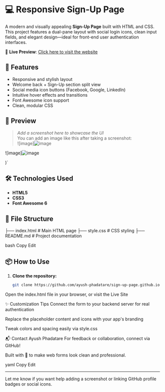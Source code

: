 # 💻 Responsive Sign-Up Page

A modern and visually appealing **Sign-Up Page** built with HTML and CSS. This project features a dual-pane layout with social login icons, clean input fields, and elegant design—ideal for front-end user authentication interfaces.

🔗 **Live Preview**: [Click here to visit the website](https://ayush-phadatare.github.io/sign-up-page.github.io/)

## 🚀 Features

- Responsive and stylish layout
- Welcome back + Sign-Up section split view
- Social media icon buttons (Facebook, Google, LinkedIn)
- Intuitive hover effects and transitions
- Font Awesome icon support
- Clean, modular CSS

## 📸 Preview

> _Add a screenshot here to showcase the UI_  
> You can add an image like this after taking a screenshot:  
![image]![image](https://github.com/user-attachments/assets/a70fdc45-37a4-45a2-9b34-661b74738546)

![image]![image](https://github.com/user-attachments/assets/a8288a7e-617f-4fe0-b429-0a343295935d)



)`

## 🛠️ Technologies Used

- **HTML5**
- **CSS3**
- **Font Awesome 6**

## 📁 File Structure

├── index.html # Main HTML page ├── style.css # CSS styling ├── README.md # Project documentation

bash
Copy
Edit

## 📦 How to Use

1. **Clone the repository:**
   ```bash
   git clone https://github.com/ayush-phadatare/sign-up-page.github.io.git
Open the index.html file in your browser, or visit the Live Site

✨ Customization Tips
Connect the form to your backend server for real authentication

Replace the placeholder content and icons with your app's branding

Tweak colors and spacing easily via style.css

📬 Contact
Ayush Phadatare
For feedback or collaboration, connect via GitHub!

Built with 💚 to make web forms look clean and professional.

yaml
Copy
Edit

---

Let me know if you want help adding a screenshot or linking GitHub profile badges or social icons.
